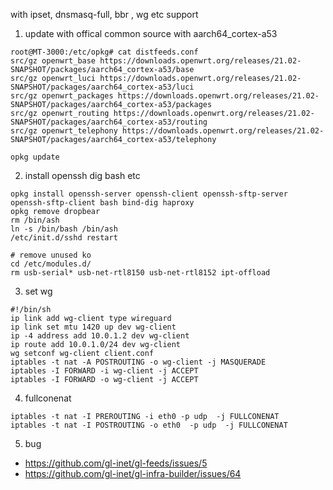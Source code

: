 with ipset, dnsmasq-full, bbr , wg etc support

1. update with offical common source with aarch64_cortex-a53 
```
root@MT-3000:/etc/opkg# cat distfeeds.conf
src/gz openwrt_base https://downloads.openwrt.org/releases/21.02-SNAPSHOT/packages/aarch64_cortex-a53/base
src/gz openwrt_luci https://downloads.openwrt.org/releases/21.02-SNAPSHOT/packages/aarch64_cortex-a53/luci
src/gz openwrt_packages https://downloads.openwrt.org/releases/21.02-SNAPSHOT/packages/aarch64_cortex-a53/packages
src/gz openwrt_routing https://downloads.openwrt.org/releases/21.02-SNAPSHOT/packages/aarch64_cortex-a53/routing
src/gz openwrt_telephony https://downloads.openwrt.org/releases/21.02-SNAPSHOT/packages/aarch64_cortex-a53/telephony

opkg update
```
2. install openssh dig bash etc
```
opkg install openssh-server openssh-client openssh-sftp-server openssh-sftp-client bash bind-dig haproxy
opkg remove dropbear
rm /bin/ash 
ln -s /bin/bash /bin/ash
/etc/init.d/sshd restart

# remove unused ko
cd /etc/modules.d/
rm usb-serial* usb-net-rtl8150 usb-net-rtl8152 ipt-offload

```
3. set wg
```
#!/bin/sh
ip link add wg-client type wireguard
ip link set mtu 1420 up dev wg-client
ip -4 address add 10.0.1.2 dev wg-client
ip route add 10.0.1.0/24 dev wg-client
wg setconf wg-client client.conf
iptables -t nat -A POSTROUTING -o wg-client -j MASQUERADE
iptables -I FORWARD -i wg-client -j ACCEPT
iptables -I FORWARD -o wg-client -j ACCEPT

```
4. fullconenat 
```
iptables -t nat -I PREROUTING -i eth0 -p udp  -j FULLCONENAT
iptables -t nat -I POSTROUTING -o eth0  -p udp  -j FULLCONENAT
```
5. bug
+ https://github.com/gl-inet/gl-feeds/issues/5
+ https://github.com/gl-inet/gl-infra-builder/issues/64
